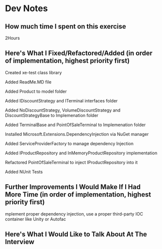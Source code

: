 # Dev Notes

## How much time I spent on this exercise

2Hours

## Here's What I Fixed/Refactored/Added (in order of implementation, highest priority first)

Created xe-test class library

Added ReadMe.MD file

Added Product to model folder

Added IDiscountStrategy and ITerminal interfaces folder

Added NoDiscountStrategy, VolumeDiscountStrategy and DiscountStrategyBase to Implemenation folder

Added TerminalBase and PointOfSaleTerminal to Implemenation folder

Installed Microsoft.Extensions.DependencyInjection via NuGet manager

Added ServiceProviderFactory to manage dependency Injection

Added IProductRepository and InMemoryProductRepository implementation

Refactored PointOfSaleTerminal to inject IProductRepository into it

Added NUnit Tests

## Further Improvements I Would Make If I Had More Time (in order of implementation, highest priority first)

mplement proper dependency injection, use a proper third-party IOC container like Unity or Autofac

## Here's What I Would Like to Talk About At The Interview